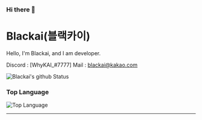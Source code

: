 ### Hi there 👋

# Blackai(블랙카이)
Hello, I'm Blackai, and I am developer.

Discord : [WhyKAI_#7777]
Mail : [blackai@kakao.com](mailto:blackai@kakao.com)

![Blackai's github Status](https://github-readme-stats.vercel.app/api?username=blackaimc&show_icons=true&theme=tokyonight)
### Top Language
![Top Language](https://github-readme-stats.vercel.app/api/top-langs/?username=blackaimc&theme=tokyonight)<br/>

---


<!--
**norhu1130/norhu1130** is a ✨ _special_ ✨ repository because its `README.md` (this file) appears on your GitHub profile.

Here are some ideas to get you started:

- 🔭 I’m currently working on ...
- 🌱 I’m currently learning ...
- 👯 I’m looking to collaborate on ...
- 🤔 I’m looking for help with ...
- 💬 Ask me about ...
- 📫 How to reach me: ...
- 😄 Pronouns: ...
- ⚡ Fun fact: ...
-->
